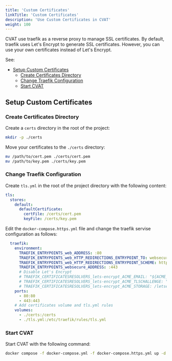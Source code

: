 ```yaml
---
title: 'Custom Certificates'
linkTitle: 'Custom Certificates'
description: 'Use Custom Certificates in CVAT'
weight: 100
---
```


CVAT use traefik as a reverse proxy to manage SSL certificates. By default, traefik uses Let's Encrypt to generate SSL certificates. However, you can use your own certificates instead of Let's Encrypt.

See:

- [Setup Custom Certificates](#setup-custom-certificates)
    - [Create Certificates Directory](#create-certificates-directory)
    - [Change Traefik Configuration](#change-traefik-configuration)
    - [Start CVAT](#start-cvat)


## Setup Custom Certificates

### Create Certificates Directory

Create a `certs` directory in the root of the project:

```bash
mkdir -p ./certs

```

Move your certificates to the `./certs` directory:

```bash
mv /path/to/cert.pem ./certs/cert.pem
mv /path/to/key.pem ./certs/key.pem
```

### Change Traefik Configuration

Create `tls.yml` in the root of the project directory with the following content:

```yaml
tls:
  stores:
    default:
      defaultCertificate:
        certFile: /certs/cert.pem
        keyFile: /certs/key.pem
```

Edit the `docker-compose.https.yml` file and change the traefik servise configuration as follows:

```yaml
  traefik:
    environment:
      TRAEFIK_ENTRYPOINTS_web_ADDRESS: :80
      TRAEFIK_ENTRYPOINTS_web_HTTP_REDIRECTIONS_ENTRYPOINT_TO: websecure
      TRAEFIK_ENTRYPOINTS_web_HTTP_REDIRECTIONS_ENTRYPOINT_SCHEME: https
      TRAEFIK_ENTRYPOINTS_websecure_ADDRESS: :443
      # Disable Let's Encrypt
      # TRAEFIK_CERTIFICATESRESOLVERS_lets-encrypt_ACME_EMAIL: "${ACME_EMAIL:?Please set the ACME_EMAIL env variable}"
      # TRAEFIK_CERTIFICATESRESOLVERS_lets-encrypt_ACME_TLSCHALLENGE: "true"
      # TRAEFIK_CERTIFICATESRESOLVERS_lets-encrypt_ACME_STORAGE: /letsencrypt/acme.json
    ports:
      - 80:80
      - 443:443
    # Add certificates volume and tls.yml rules
    volumes:
      - ./certs:/certs
      - ./tls.yml:/etc/traefik/rules/tls.yml
```

### Start CVAT

Start CVAT with the following command:

```bash
docker compose -f docker-compose.yml -f docker-compose.https.yml up -d
```



